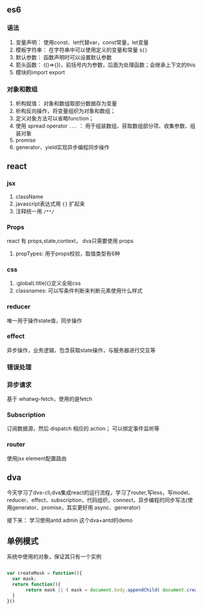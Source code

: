 ## es6

### 语法

1. 变量声明： 使用const、let代替var，const常量，let变量
2. 模板字符串： 在字符串中可以使用定义的变量和常量 `${}`
3. 默认参数： 函数声明时可以设置默认参数
4. 箭头函数： (()=>{})，前括号内为参数，后面为处理函数；会继承上下文的this
5. 模块的import export

### 对象和数组

1. 析构赋值： 对象和数组取部分数据存为变量
2. 析构反向操作，将变量组织为对象和数组；
3. 定义对象方法可以省略function；
4. 使用 spread operator `...` ： 用于组装数组、获取数组部分项、收集参数、组装对象
5. promise
6. generator、yield实现异步编程同步操作

## react

### jsx

1. className
2. javascript表达式用 `{}` 扩起来
3. 注释统一用 `/**/`

### Props

react 有 props,state,context， dva只需要使用 props

1. propTypes: 用于props校验，取值类型有6种

### css

1. :global(.title){}定义全局css
2. classnames: 可以写条件判断来判断元素使用什么样式

### reducer

唯一用于操作state值，同步操作

### effect

异步操作，业务逻辑，包含获取state操作，与服务器进行交互等

### 错误处理

### 异步请求

基于 whatwg-fetch，使用的是fetch

### Subscription

订阅数据源，然后 dispatch 相应的 action；
可以绑定事件监听等

### router 

使用jsx element配置路由

## dva

今天学习了dva-cli,dva集成react的运行流程，学习了router,写less，写model、reducer、effect、subscription，代码组织，connect，异步编程的同步写法(使用generator、promise，其实更好用 async、generator)

接下来： 学习使用antd admin 这个dva+antd的demo

## 单例模式

系统中使用的对象，保证其只有一个实例

```javascript

var createMask = function(){
  var mask;
  return function(){
       return mask || ( mask = document.body.appendChild( document.createElement('div') ) )
  }
}()

```

